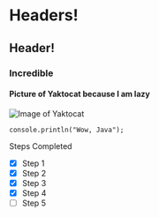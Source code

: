 # Headers!
## <h2> Header!
### Incredible
#### Picture of Yaktocat because I am lazy
![Image of Yaktocat](https://octodex.github.com/images/yaktocat.png)

```
console.println("Wow, Java");
```

Steps Completed
- [x] Step 1
- [x] Step 2
- [x] Step 3
- [x] Step 4
- [ ] Step 5
